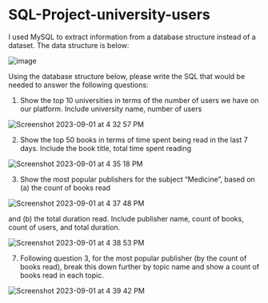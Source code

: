 # SQL-Project-university-users
I used MySQL to extract information from a database structure instead of a dataset. The data structure is below:


![image](https://github.com/sxmbxat/SQL-Project-university-users/assets/76230224/05cd30c0-3f50-48ff-a1eb-e0f481806e30)



Using the database structure below, please write the SQL that would be needed to answer the following questions:


1. Show the top 10 universities in terms of the number of users we have on our platform. Include university name, number of users

![Screenshot 2023-09-01 at 4 32 57 PM](https://github.com/sxmbxat/SQL-Project-university-users/assets/76230224/d920ed33-7128-42a4-ab91-2d30eea5b18e)



2. Show the top 50 books in terms of time spent being read in the last 7 days. Include the book title, total time spent reading

![Screenshot 2023-09-01 at 4 35 18 PM](https://github.com/sxmbxat/SQL-Project-university-users/assets/76230224/6f4ff6be-ea8a-4048-abef-54efa0b7c082)



3. Show the most popular publishers for the subject “Medicine”, based on (a) the count of books read

![Screenshot 2023-09-01 at 4 37 48 PM](https://github.com/sxmbxat/SQL-Project-university-users/assets/76230224/04720457-fcef-4861-854e-89c51ab9a594)




and (b) the total duration read. Include publisher name, count of books, count of users, and total duration.

![Screenshot 2023-09-01 at 4 38 53 PM](https://github.com/sxmbxat/SQL-Project-university-users/assets/76230224/23bf5f5f-4f8c-47b2-aea7-958073c6e3c0)




7. Following question 3, for the most popular publisher (by the count of books read), break this down further by topic name and show a count of books read in each topic.


![Screenshot 2023-09-01 at 4 39 42 PM](https://github.com/sxmbxat/SQL-Project-university-users/assets/76230224/4ef07d73-089b-4d98-b8f3-674013385a81)


